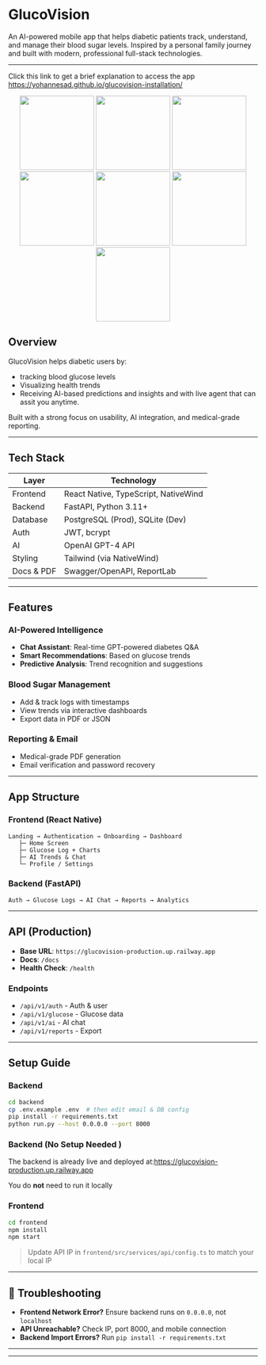 # GlucoVision

An AI-powered mobile app that helps diabetic patients track, understand, and manage their blood sugar levels. Inspired by a personal family journey and built with modern, professional full-stack technologies.

---
Click this link to get a brief explanation to access the app  https://yohannesad.github.io/glucovision-installation/
<p align="center"> 
   <img src="https://github.com/user-attachments/assets/453de58e-aa0b-4be5-a40f-f3c77d64ffb6" width="150" />
   <img src= "https://github.com/user-attachments/assets/c1dbdcf3-3766-4e99-bdbe-a31ca90474f9" width="150">
    <img src="https://github.com/user-attachments/assets/de3397d2-605a-4104-8a41-f1330a9425e2" width="150" />
   <img src="https://github.com/user-attachments/assets/d60d7847-9f6b-4e77-9c04-5721358c3246" width="150" /> 
   <img src= "https://github.com/user-attachments/assets/de88028a-d884-4042-8768-16c505a271f1" width="150">
   <img src = "https://github.com/user-attachments/assets/a3e1a84e-b797-40aa-a8ad-de95fc3b6d93" width="150">
   <img src = "https://github.com/user-attachments/assets/18f20bf2-9929-4844-b0f7-723c23d090ee" width=150"


</p>






## Overview

GlucoVision helps diabetic users by:

- tracking blood glucose levels
- Visualizing health trends
- Receiving AI-based predictions and insights and with live agent that can assit you anytime.

Built with a strong focus on usability, AI integration, and medical-grade reporting.

---

## Tech Stack

| Layer      | Technology                           |
| ---------- | ------------------------------------ |
| Frontend   | React Native, TypeScript, NativeWind |
| Backend    | FastAPI, Python 3.11+                |
| Database   | PostgreSQL (Prod), SQLite (Dev)      |
| Auth       | JWT, bcrypt                          |
| AI         | OpenAI GPT-4 API                     |
| Styling    | Tailwind (via NativeWind)            |
| Docs & PDF | Swagger/OpenAPI, ReportLab           |

---

## Features

### AI-Powered Intelligence

- **Chat Assistant**: Real-time GPT-powered diabetes Q\&A
- **Smart Recommendations**: Based on glucose trends
- **Predictive Analysis**: Trend recognition and suggestions

### Blood Sugar Management

- Add & track logs with timestamps
- View trends via interactive dashboards
- Export data in PDF or JSON

### Reporting & Email

- Medical-grade PDF generation
- Email verification and password recovery

---

##  App Structure

### Frontend (React Native)

```
Landing → Authentication → Onboarding → Dashboard
   ├─ Home Screen
   ├─ Glucose Log + Charts
   ├─ AI Trends & Chat
   └─ Profile / Settings
```

### Backend (FastAPI)

```
Auth → Glucose Logs → AI Chat → Reports → Analytics
```

---

##  API (Production)

- **Base URL**: `https://glucovision-production.up.railway.app`
- **Docs**: `/docs`
- **Health Check**: `/health`

### Endpoints

- `/api/v1/auth` - Auth & user
- `/api/v1/glucose` - Glucose data
- `/api/v1/ai` - AI chat
- `/api/v1/reports` - Export

---

##  Setup Guide

### Backend

```bash
cd backend
cp .env.example .env  # then edit email & DB config
pip install -r requirements.txt
python run.py --host 0.0.0.0 --port 8000
```
### Backend (No Setup Needed )

The backend is already live and deployed at:https://glucovision-production.up.railway.app

You do **not** need to run it locally

### Frontend

```bash
cd frontend
npm install
npm start
```

> Update API IP in `frontend/src/services/api/config.ts` to match your local IP

---

## 🔧 Troubleshooting

- **Frontend Network Error?** Ensure backend runs on `0.0.0.0`, not `localhost`
- **API Unreachable?** Check IP, port 8000, and mobile connection
- **Backend Import Errors?** Run `pip install -r requirements.txt`

---


---
